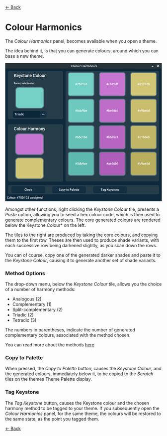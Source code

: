 [<- Back](user_guide.md)
# Colour Harmonics

The *Colour Harmonics* panel, becomes available when you open a theme.

The idea behind it, is that you can generate colours, around which you can base a new theme.

![Colour Harmonics](harmonics.png)

Amongst other functions, right clicking the *Keystone Colour* tile, presents a *Paste* option, allowing you to seed a hex colour code, which is then used to generate complementary colours. The core generated colours are rendered below the Keystone Colour* on the left. 

The tiles to the right are produced by taking the core colours, and copying them to the first row. Theses are then used to produce shade variants, with each successive row being darkened slightly, as you scan down the rows. 

You can of course, copy one of the generated darker shades and paste it to the *Keystone Colour*, causing it to generate another set of shade variants. 

### Method Options

The drop-down menu, below the *Keystone Colour* tile, allows you the choice of a number of harmony methods:

* Analogous (2)
* Complementary (1)
* Split-complementary (2)
* Triadic (2)
* Tetradic (3)

The numbers in parentheses, indicate the number of generated complementary colours, associated with the method chosen.

You can read more about the methods [here](https://www.oberlo.com/blog/color-combinations-cheat-sheet)

### Copy to Palette

When pressed, the *Copy to Palette* button, causes the *Keystone Colour*, and the generated colours, immediately below it, to be copied to the *Scratch* tiles on the themes Theme Palette display. 

### Tag Keystone
The *Tag Keystone* button, causes the Keystone colour and the chosen harmony method to be tagged to your theme. If you subsequently open the *Colour Harmonics* panel, for the same theme, the colours will be restored to the same state, as the point you tagged them.  

[<- Back](user_guide.md)